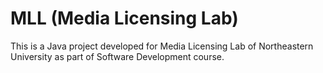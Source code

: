 # MLL (Media Licensing Lab)

This is a Java project developed for Media Licensing Lab of Northeastern University as part of Software Development course.
